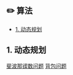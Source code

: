 ## :pencil2: 算法

* [1. 动态规划](#动态规划)

## 1. 动态规划

[斐波那锲数问题](https://blog.csdn.net/reed1991/article/details/53967107)
[背包问题](https://blog.csdn.net/reed1991/article/details/55057988)
